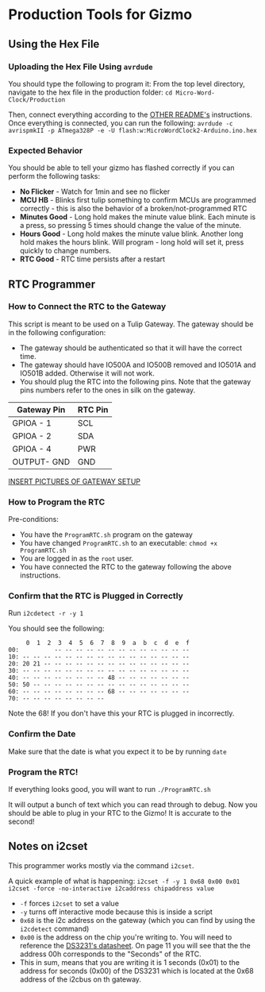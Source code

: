 # Production Tools for Gizmo

## Using the Hex File

### Uploading the Hex File Using `avrdude`

You should type the following to program it:
From the top level directory, navigate to the hex file in the production folder: 
`cd Micro-Word-Clock/Production`

Then, connect everything according to the [OTHER README's](linkssss) instructions. Once everything is connected, you can run the following: 
`avrdude -c avrispmkII -p ATmega328P -e -U flash:w:MicroWordClock2-Arduino.ino.hex`

### Expected Behavior
You should be able to tell your gizmo has flashed correctly if you can perform the following tasks:
- **No Flicker** - Watch for 1min and see no flicker
- **MCU HB** - Blinks first tulip something to confirm MCUs are programmed correctly - this is also the behavior of a broken/not-programmed RTC
- **Minutes Good** - Long hold makes the minute value blink. Each minute is a press, so pressing 5 times should change the value of the minute.
- **Hours Good** - Long hold makes the minute value blink. Another long hold makes the hours blink. Will program - long hold will set it, press quickly to change numbers. 
- **RTC Good** - RTC time persists after a restart


## RTC Programmer

### How to Connect the RTC to the Gateway

This script is meant to be used on a Tulip Gateway. The gateway should be in the following configuration:
- The gateway should be authenticated so that it will have the correct time. 
- The gateway should have IO500A and IO500B removed and IO501A and IO501B added. Otherwise it will not work.
- You should plug the RTC into the following pins. Note that the gateway pins numbers refer to the ones in silk on the gateway.

| Gateway Pin | RTC Pin |
|-------------|---------|
| GPIOA - 1   | SCL     |
| GPIOA - 2   | SDA     |
| GPIOA - 4   | PWR     | 
| OUTPUT- GND | GND     |

[INSERT PICTURES OF GATEWAY SETUP](linkssss)

### How to Program the RTC
Pre-conditions:
- You have the `ProgramRTC.sh` program on the gateway
- You have changed `ProgramRTC.sh` to an executable: `chmod +x ProgramRTC.sh`
- You are logged in as the `root` user.
- You have connected the RTC to the gateway following the above instructions.

### Confirm that the RTC is Plugged in Correctly

Run `i2cdetect -r -y 1`

You should see the following:
```
     0  1  2  3  4  5  6  7  8  9  a  b  c  d  e  f
00:          -- -- -- -- -- -- -- -- -- -- -- -- --
10: -- -- -- -- -- -- -- -- -- -- -- -- -- -- -- --
20: 20 21 -- -- -- -- -- -- -- -- -- -- -- -- -- --
30: -- -- -- -- -- -- -- -- -- -- -- -- -- -- -- --
40: -- -- -- -- -- -- -- -- 48 -- -- -- -- -- -- --
50: 50 -- -- -- -- -- -- -- -- -- -- -- -- -- -- --
60: -- -- -- -- -- -- -- -- 68 -- -- -- -- -- -- --
70: -- -- -- -- -- -- -- -- 
```

Note the 68! If you don't have this your RTC is plugged in incorrectly. 

### Confirm the Date
Make sure that the date is what you expect it to be by running `date`

### Program the RTC!
If everything looks good, you will want to run `./ProgramRTC.sh`

It will output a bunch of text which you can read through to debug. Now you should be able to plug in your RTC to the Gizmo! It is accurate to the second! 

## Notes on i2cset
This programmer works mostly via the command `i2cset`.

A quick example of what is happening: 
`i2cset -f -y 1 0x68 0x00 0x01`
`i2cset -force -no-interactive i2caddress chipaddress value`

- `-f` forces `i2cset` to set a value
- `-y` turns off interactive mode because this is inside a script 
- `0x68` is the i2c address on the gateway (which you can find by using the `i2cdetect` command)
- `0x00` is the address on the chip you're writing to. You will need to reference the [DS3231's datasheet](https://datasheets.maximintegrated.com/en/ds/DS3231.pdf). On page 11 you will see that the the address 00h corresponds to the "Seconds" of the RTC.
- This in sum, means that you are writing it is 1 seconds (0x01) to the  address for seconds (0x00) of the DS3231 which is located at the 0x68 address of the i2cbus on th gateway.





